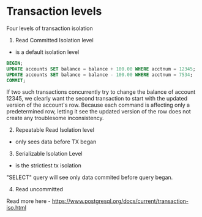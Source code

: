 # Transaction levels

Four levels of transaction isolation

1. Read Committed Isolation level
- is a default isolation level

```sql
BEGIN;
UPDATE accounts SET balance = balance + 100.00 WHERE acctnum = 12345;
UPDATE accounts SET balance = balance - 100.00 WHERE acctnum = 7534;
COMMIT;
```
If two such transactions concurrently try to change the balance of account 12345, we clearly want the second transaction to start with the updated version of the account's row. Because each command is affecting only a predetermined row, letting it see the updated version of the row does not create any troublesome inconsistency.

2. Repeatable Read Isolation level
- only sees data before TX began

3. Serializable Isolation Level
- is the strictiest tx isolation 

"SELECT" query will see only data commited before query began.

4. Read uncommitted


Read more here - https://www.postgresql.org/docs/current/transaction-iso.html

